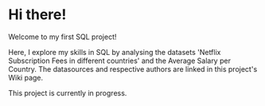 # Hi there!

Welcome to my first SQL project!

Here, I explore my skills in SQL by analysing the datasets 'Netflix Subscription Fees in different countries' and the Average Salary per Country. The datasources and respective authors are linked in this project's Wiki page.

This project is currently in progress.
